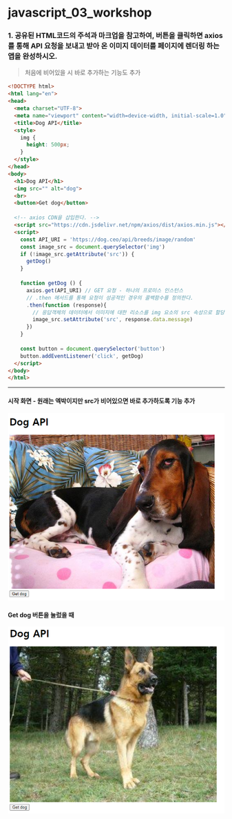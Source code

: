 # javascript_03_workshop





### 1. 공유된 HTML코드의 주석과 마크업을 참고하여, 버튼을 클릭하면 axios를 통해 API 요청을 보내고 받아 온 이미지 데이터를 페이지에 렌더링 하는 앱을 완성하시오.

> 처음에 비어있을 시 바로 추가하는 기능도 추가

``` html
<!DOCTYPE html>
<html lang="en">
<head>
  <meta charset="UTF-8">
  <meta name="viewport" content="width=device-width, initial-scale=1.0">
  <title>Dog API</title>
  <style>
    img {
      height: 500px;
    }
  </style>
</head>
<body>
  <h1>Dog API</h1>
  <img src="" alt="dog">
  <br>
  <button>Get dog</button>
  
  <!-- axios CDN을 삽입한다. -->
  <script src="https://cdn.jsdelivr.net/npm/axios/dist/axios.min.js"></script>
  <script>
    const API_URI = 'https://dog.ceo/api/breeds/image/random'
    const image_src = document.querySelector('img')
    if (!image_src.getAttribute('src')) {
      getDog()
    }

    function getDog () {
      axios.get(API_URI) // GET 요청 - 하나의 프로미스 인스턴스
      // .then 메서드를 통해 요청이 성공적인 경우의 콜백함수를 정의한다.
      .then(function (response){
        // 응답객체의 데이터에서 이미지에 대한 리소스를 img 요소의 src 속성으로 할당한다.
        image_src.setAttribute('src', response.data.message)
      }) 
    }

    const button = document.querySelector('button')
    button.addEventListener('click', getDog)
  </script>
</body>
</html>

```



___



#### 시작 화면 - 원래는 엑박이지만 src가 비어있으면 바로 추가하도록 기능 추가

![2021-05-03-101](javascript_03_workshop.assets/2021-05-03-101.png)



#### Get dog 버튼을 눌렀을 때

![2021-05-03-102](javascript_03_workshop.assets/2021-05-03-102.png)